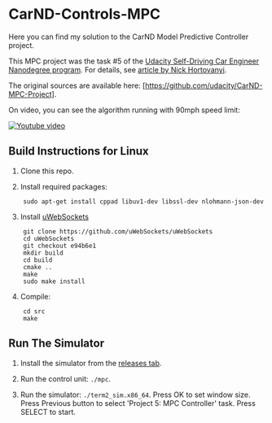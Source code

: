 # CarND-Controls-MPC
Here you can find my solution to the CarND Model Predictive Controller project.

This MPC project was the task #5 of the [Udacity Self-Driving Car Engineer Nanodegree program](https://www.udacity.com/course/self-driving-car-engineer-nanodegree--nd013).
For details, see [article by Nick Hortovanyi](https://medium.com/@NickHortovanyi/carnd-controls-mpc-2f456ce658f).

The original sources are available here: [https://github.com/udacity/CarND-MPC-Project].

On video, you can see the algorithm running with 90mph speed limit:

[![Youtube video](http://img.youtube.com/vi/Jhlxhii8HoU/0.jpg)](https://www.youtube.com/watch?v=Jhlxhii8HoU)

## Build Instructions for Linux

1. Clone this repo.

2. Install required packages:
```
    sudo apt-get install cppad libuv1-dev libssl-dev nlohmann-json-dev
```

3. Install [uWebSockets](https://github.com/uWebSockets/uWebSockets)
```
    git clone https://github.com/uWebSockets/uWebSockets
    cd uWebSockets
    git checkout e94b6e1
    mkdir build
    cd build
    cmake ..
    make
    sudo make install
```

4. Compile:
```
    cd src
    make
```

## Run The Simulator

1. Install the simulator from the [releases tab](https://github.com/udacity/self-driving-car-sim/releases).

2. Run the control unit: `./mpc`.

3. Run the simulator: `./term2_sim.x86_64`. Press OK to set window size. Press Previous button to select 'Project 5: MPC Controller' task. Press SELECT to start.

